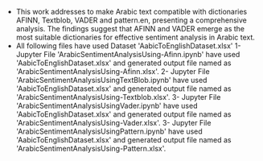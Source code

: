 - This work addresses to make Arabic text compatible with dictionaries AFINN, Textblob, VADER and pattern.en, presenting a comprehensive analysis. The findings suggest that AFINN and VADER emerge as the most suitable dictionaries for effective sentiment analysis in Arabic text.
- All following files have used Dataset 'AabicToEnglishDataset.xlsx'
1- Jupyter File 'ArabicSentimentAnalysisUsing-Afinn.ipynb' have used 'AabicToEnglishDataset.xlsx' and generated output file named as 'ArabicSentimentAnalysisUsing-Afinn.xlsx'.
2- Jupyter File 'ArabicSentimentAnalysisUsingTextBlob.ipynb' have used 'AabicToEnglishDataset.xlsx' and generated output file named as 'ArabicSentimentAnalysisUsing-Textblob.xlsx'.
3- Jupyter File 'ArabicSentimentAnalysisUsingVader.ipynb' have used 'AabicToEnglishDataset.xlsx' and generated output file named as 'ArabicSentimentAnalysisUsing-Vader.xlsx'.
3- Jupyter File 'ArabicSentimentAnalysisUsingPattern.ipynb' have used 'AabicToEnglishDataset.xlsx' and generated output file named as 'ArabicSentimentAnalysisUsing-Pattern.xlsx'.

